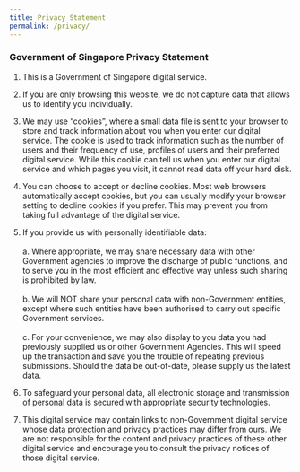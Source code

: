 ```yaml
---
title: Privacy Statement
permalink: /privacy/
---
```


### **Government of Singapore Privacy Statement**

1. This is a Government of Singapore digital service.<br>

2. If you are only browsing this website, we do not capture data that allows us to identify you individually.<br>

3. We may use “cookies”, where a small data file is sent to your browser to store and track information about you when you enter our digital service. The cookie is used to track information such as the number of users and their frequency of use, profiles of users and their preferred digital service. While this cookie can tell us when you enter our digital service and which pages you visit, it cannot read data off your hard disk.<br>

4. You can choose to accept or decline cookies. Most web browsers automatically accept cookies, but you can usually modify your browser setting to decline cookies if you prefer. This may prevent you from taking full advantage of the digital service.<br>

5. If you provide us with personally identifiable data:<br><br>
  a. Where appropriate, we may share necessary data with other Government agencies to improve the discharge of public functions, and to serve you in the most efficient and effective way unless such sharing is prohibited by law.<br><br>
  b. We will NOT share your personal data with non-Government entities, except where such entities have been authorised to carry out specific Government services.<br><br>
  c. For your convenience, we may also display to you data you had previously supplied us or other Government Agencies. This will speed up the transaction and save you the trouble of repeating previous submissions. Should the data be out-of-date, please supply us the latest data.

6. To safeguard your personal data, all electronic storage and transmission of personal data is secured with appropriate security technologies.<br>

7.	This digital service may contain links to non-Government digital service whose data protection and privacy practices may differ from ours. We are not responsible for the content and privacy practices of these other digital service and encourage you to consult the privacy notices of those digital service.
